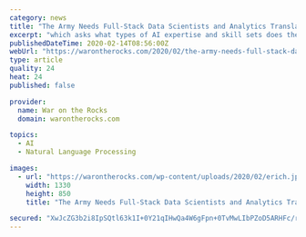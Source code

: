 ```yaml
---
category: news
title: "The Army Needs Full-Stack Data Scientists and Analytics Translators"
excerpt: "which asks what types of AI expertise and skill sets does the national security workforce need ... but equally critical, set of skills. An analytics translator can fulfill this need and serves as the interface between commanders’ intent and technical execution. What Is an Analytics Translator? Analytics translators bridge the gap between ..."
publishedDateTime: 2020-02-14T08:56:00Z
webUrl: "https://warontherocks.com/2020/02/the-army-needs-full-stack-data-scientists-and-analytics-translators/"
type: article
quality: 24
heat: 24
published: false

provider:
  name: War on the Rocks
  domain: warontherocks.com

topics:
  - AI
  - Natural Language Processing

images:
  - url: "https://warontherocks.com/wp-content/uploads/2020/02/erich.jpg"
    width: 1330
    height: 850
    title: "The Army Needs Full-Stack Data Scientists and Analytics Translators"

secured: "XwJcZG3b2i8IpSQtl63k1I+0Y21qIHwQa4W6gFpn+0TvMwLIbPZoD5ARHFc/r38inCIV73rcLk4awXArDwauXHsiDfD9fS6b/TeZcCKtPoczBLptXk5MFoOa6vTdpMVayomMXhPgFECbsLAfFA0iRNcp/EBFCVfEmVI9ZReazHBponWZUuX3H1XfouK0HTIjIaeeawFrj+RZffaePodyHpThO6wiBFA0fZjsHKW1gtiA3pLcLv16+SP+Kmf9g53dUEG85xuI8HPALAaEA4hqe+D209s0CZ9JK1JQqVo1eMZR/siQN/GVOaPPiaCU/oY37CjoCVwGmGv2nZMm5TUFrcTiAn8It6MwgUHPS12xY9rxuRE6Uv3Y5+1WiGq3lflo3NvroABD74AZVljHZSOv9RFo6DofVBzcqGteBjtVCHHIeLJU3PWcW4bBESJ37KuHP/dMpDYApjQzjR6TixyS2L3NiBpk2Ww+cHY/dDfuOcU=;1Vqmyd4/xPJc98glYP0+rg=="
---
```


